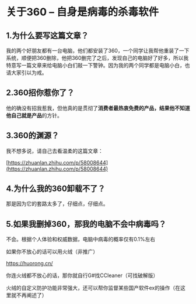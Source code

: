 关于360 – 自身是病毒的杀毒软件
==================

## 1.为什么要写这篇文章？


我的两个好朋友都有一台电脑，他们都安装了360，一个同学让我帮他重装了一下系统，顺便把360删除，他把360删完了之后，发现自己的电脑好了好多，所以我特意写一篇文章来给电脑小白们敲一下警钟。因为我的两个同学都是电脑小白，也请大家引以为戒。

## 2.360招你惹你了？

他的确没有招我惹我，但他真的是贯彻了**消费者最热衷免费的产品，结果他不知道他自己就是产品**的方针。

## 3.360的渊源？

我不想多说，请自己去看温柔的这篇文章：

[https://zhuanlan.zhihu.com/p/58008644](https://zhuanlan.zhihu.com/p/58008644)

## 4.为什么我的360卸载不了？

那是因为它的套路太多了，仔细点，仔细点。

## 5.如果我删掉360，那我的电脑不会中病毒吗？

不会。根据个人体验和权威数据，电脑中病毒的概率仅有0.1%左右

如果你不放心的话可以用火绒（非推广）

<https://huorong.cn/>

你连火绒都不放心的话，那你就自行G#找CCleaner（可找破解版）

火绒的自定义防护功能非常强大，还可以帮你监督某些国产软件ex的操作（在这里就不再阐述了）